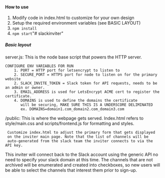 #### How to use

1. Modify code in index.html to customize for your own design
2. Setup the required environment variables (see BASIC LAYOUT)
3. `npm install`
4. `npm start`"# slackinviter" 

##### Basic layout

server.js: This is the node base script that powers the HTTP server.

	CONFIGURE ENV VARIABLES FOR RUN
		1. PORT = HTTP port for letsencrypt to listen to
		2. SECURE_PORT = HTTPS port for node to listen on for the primary website
		2. SLACK_INVITE_TOKEN = Slack token for API requests, needs to be an admin or owner.
		3. EMAIL_ADDRESS is used for LetsEncrypt ACME cert to register the certificate.
		4. DOMAINS is used to define the domains the certificate
		   will be securing, MAKE SURE THIS IS A UNDERSCORE DELIMINATED
		   ex. DOMAINS=domain1.com_domain2.com_domain3.com

/public: This is where the webpage gets served. Index.html refers to
	 style/main.css and scripts/frontend.js for formatting and styles.
	 
	 Customize index.html to adjust the primary form that gets displayed
	 on the inviter main page. Note that the list of channels will be
	 auto-generated from the slack team the inviter connects to via the API key.

This inviter will connect back to the Slack account using the generic API
no need to specify your slack domain at this time. The channels that are
not archived will be enumerated and created into checkboxes, so new users will
be able to select the channels that interest them prior to sign-up.
